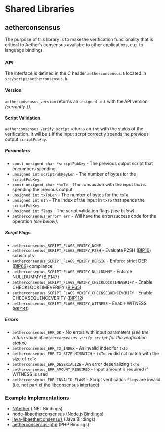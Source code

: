 Shared Libraries
================

## aetherconsensus

The purpose of this library is to make the verification functionality that is critical to Aether's consensus available to other applications, e.g. to language bindings.

### API

The interface is defined in the C header `aetherconsensus.h` located in `src/script/aetherconsensus.h`.

#### Version

`aetherconsensus_version` returns an `unsigned int` with the API version *(currently `1`)*.

#### Script Validation

`aetherconsensus_verify_script` returns an `int` with the status of the verification. It will be `1` if the input script correctly spends the previous output `scriptPubKey`.

##### Parameters
- `const unsigned char *scriptPubKey` - The previous output script that encumbers spending.
- `unsigned int scriptPubKeyLen` - The number of bytes for the `scriptPubKey`.
- `const unsigned char *txTo` - The transaction with the input that is spending the previous output.
- `unsigned int txToLen` - The number of bytes for the `txTo`.
- `unsigned int nIn` - The index of the input in `txTo` that spends the `scriptPubKey`.
- `unsigned int flags` - The script validation flags *(see below)*.
- `aetherconsensus_error* err` - Will have the error/success code for the operation *(see below)*.

##### Script Flags
- `aetherconsensus_SCRIPT_FLAGS_VERIFY_NONE`
- `aetherconsensus_SCRIPT_FLAGS_VERIFY_P2SH` - Evaluate P2SH ([BIP16](https://github.com/aether/bips/blob/master/bip-0016.mediawiki)) subscripts
- `aetherconsensus_SCRIPT_FLAGS_VERIFY_DERSIG` - Enforce strict DER ([BIP66](https://github.com/aether/bips/blob/master/bip-0066.mediawiki)) compliance
- `aetherconsensus_SCRIPT_FLAGS_VERIFY_NULLDUMMY` - Enforce NULLDUMMY ([BIP147](https://github.com/aether/bips/blob/master/bip-0147.mediawiki))
- `aetherconsensus_SCRIPT_FLAGS_VERIFY_CHECKLOCKTIMEVERIFY` - Enable CHECKLOCKTIMEVERIFY ([BIP65](https://github.com/aether/bips/blob/master/bip-0065.mediawiki))
- `aetherconsensus_SCRIPT_FLAGS_VERIFY_CHECKSEQUENCEVERIFY` - Enable CHECKSEQUENCEVERIFY ([BIP112](https://github.com/aether/bips/blob/master/bip-0112.mediawiki))
- `aetherconsensus_SCRIPT_FLAGS_VERIFY_WITNESS` - Enable WITNESS ([BIP141](https://github.com/aether/bips/blob/master/bip-0141.mediawiki))

##### Errors
- `aetherconsensus_ERR_OK` - No errors with input parameters *(see the return value of `aetherconsensus_verify_script` for the verification status)*
- `aetherconsensus_ERR_TX_INDEX` - An invalid index for `txTo`
- `aetherconsensus_ERR_TX_SIZE_MISMATCH` - `txToLen` did not match with the size of `txTo`
- `aetherconsensus_ERR_DESERIALIZE` - An error deserializing `txTo`
- `aetherconsensus_ERR_AMOUNT_REQUIRED` - Input amount is required if WITNESS is used
- `aetherconsensus_ERR_INVALID_FLAGS` - Script verification `flags` are invalid (i.e. not part of the libconsensus interface)

### Example Implementations
- [NAether](https://github.com/MetacoSA/NAether/blob/5e1055cd7c4186dee4227c344af8892aea54faec/NAether/Script.cs#L979-#L1031) (.NET Bindings)
- [node-libaetherconsensus](https://github.com/bitpay/node-libaetherconsensus) (Node.js Bindings)
- [java-libaetherconsensus](https://github.com/dexX7/java-libaetherconsensus) (Java Bindings)
- [aetherconsensus-php](https://github.com/Bit-Wasp/aetherconsensus-php) (PHP Bindings)
